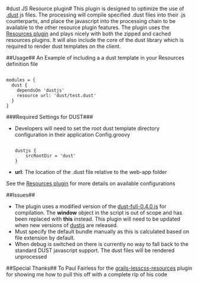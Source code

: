 #dust JS Resource plugin#
This plugin is designed to optimize the use of <a href="https://github.com/linkedin/dustjs">.dust</a> js files. The processing will compile specified .dust files into their .js counterparts, and place the javascript into the processing chain to be available to the other resource plugin features. The plugin uses the <a href="http://www.grails.org/plugin/resources">Resources plugin</a> and plays nicely with both the zipped and cached resources plugins. It will also include the core of the dust library which is required to render dust templates on the client.

##Usage##
An Example of including a a dust template in your Resources definition file 
<pre><code>
modules = {
  dust {
    dependsOn 'dustjs'
    resource url: 'dust/test.dust'        
  }
}
</code></pre>


###Required Settings for DUST###
<ul>
<li>
Developers will need to set the root dust template directory configuration in their application Config.groovy
<pre><code>
dustjs {
    srcRootDir = 'dust'
}
</code></pre>
</li>
<li><b>url</b>: The location of the .dust file relative to the web-app folder</li>
</ul>

See the <a href="http://www.grails.org/plugin/resources">Resources plugin</a> for more details on available configurations

##Issues##
<ul>
    <li>The plugin uses a modified version of the <a href="https://github.com/linkedin/dustjs/blob/master/dist/dust-full-0.4.0.js">dust-full-0.4.0.js</a> for compilation. The <b>window</b> object in the script is out of scope and has been replaced with <b>this</b> instead. This plugin will need to be updated when new versions of <a href="https://github.com/linkedin/dustjs">dustjs</a> are released.</li>
    <li>Must specify the default bundle manually as this is calculated based on file extension by default.</li>
    <li>When debug is switched on there is currently no way to fall back to the standard DUST javascript support. The dust files will be rendered unprocessed</li>
</ul>

##Special Thanks##
To Paul Fairless for the <a href="https://github.com/paulfairless/grails-lesscss-resources">grails-lesscss-resources</a> plugin for showing me how to pull this off with a complete rip of his code
